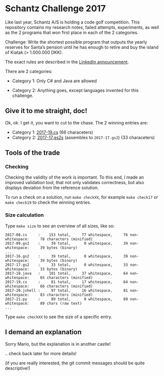 # Schantz Challenge 2017

Like last year, Schantz A/S is holding a code golf competition. This
repository contains my research notes, failed attempts, experiments,
as well as the 2 programs that won first place in each of the 2
categories.

Challenge: Write the shortest possible program that outputs the yearly
reserves for Santa’s pension until he has enough to retire and buy the
island of Kiatak (> 1.000.000 DKK).

The exact rules are described in the [LinkedIn
announcement](https://www.linkedin.com/pulse/schantz-new-years-coding-challenge-2017-espen-højsgaard).

There are 2 categories:

 - Category 1: Only C# and Java are allowed

 - Category 2: Anything goes, except languages invented for this challenge.

## Give it to me straight, doc!

Ok, ok. I get it, you want to cut to the chase. The 2 winning entries are:

 - Category 1: [2017-19.cs](2017-19.cs) (66 characeters)
 - Category 2: [2017-17.gs2s](2017-17.gs2s) (assembles to `2017-17.gs2`) (33 characeters)

## Tools of the trade

### Checking

Checking the validity of the work is important. To this end, I made an
improved validation tool, that not only validates correctness, but
also displays deviation from the reference solution.

To run a check on a solution, run `make checkXX`, for example `make
check17` or `make check19` to check the winning entries.

### Size calculation

Type `make size` to see an overview of all sizes, like so:

```
2017-08.cs     :    153 total,     77 whitespace,     76 non-whitespace:     78 characters (minified)
2017-09.gs2    :     39 total,      0 whitespace,     39 non-whitespace:     39 bytes (binary)
...
2017-16.gs2    :     39 total,      0 whitespace,     39 non-whitespace:     39 bytes (binary)
2017-17.gs2    :     33 total,      0 whitespace,     33 non-whitespace:     33 bytes (binary)
2017-18.java   :    101 total,     37 whitespace,     64 non-whitespace:     65 characters (minified)
2017-19.cs     :     81 total,     17 whitespace,     64 non-whitespace:     66 characters (minified)
2017-20.jshell :     97 total,     16 whitespace,     81 non-whitespace:     83 characters (minified)
2017-21.py     :     89 total,      0 whitespace,     89 non-whitespace:     89 chars (raw text)
...
```

Type `make checkXX` to see the size of a specific entry.

## I demand an explanation

Sorry Mario, but the explanation is in another castle!

.. check back later for more details!

(if you are really interested, the git commit messages should be quite
descriptive!)
